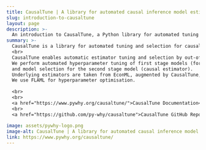 ```yaml
---
title: CausalTune | A library for automated causal inference model estimation and selection
slug: introduction-to-causaltune
layout: page
description: >-
  An introduction to CausalTune, a Python library for automated tuning and selection of causal estimators. 
summary: >-
  CausalTune is a library for automated tuning and selection for causal estimators.
  <br>
  CausalTune enables automatic estimator tuning and selection by out-of-sample scoring of causal estimators, notably using the energy score.
  We perform automated hyperparameter tuning of first stage models (for the treatment and outcome models) as well as hyperparameter tuning
  and model selection for the second stage model (causal estimator).
  Underlying estimators are taken from EconML, augmented by CausalTune, and called in a uniform fashion via a DoWhy wrapper.
  We use FLAML for hyperparameter optimisation.
  
  <br>
  <br>
  <a href="https://www.pywhy.org/causaltune/">CausalTune Documentation</a>
  <br>
  <a href="https://github.com/py-why/causaltune">CausalTune GitHub Repository</a>
  
image: assets/pywhy-logo.png
image-alt: CausalTune | A library for automated causal inference model estimation and selection
link: https://www.pywhy.org/causaltune/
---
```

